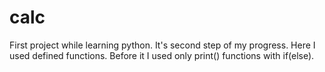 # calc
First project while learning python. 
It's second step of my progress. Here I used defined functions. Before it I used only print() functions with if(else).
